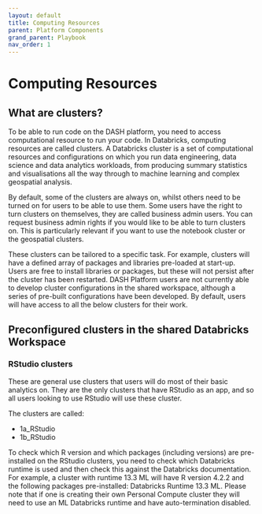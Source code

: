 ```yaml
---
layout: default
title: Computing Resources
parent: Platform Components
grand_parent: Playbook
nav_order: 1
---
```


# Computing Resources

## What are clusters?

To be able to run code on the DASH platform, you need to access computational resource to run your code. In Databricks, computing resources are called clusters. A Databricks cluster is a set of computational resources and configurations on which you run data engineering, data science and data analytics workloads, from producing summary statistics and visualisations all the way through to machine learning and complex geospatial analysis.

By default, some of the clusters are always on, whilst others need to be turned on for users to be able to use them. Some users have the right to turn clusters on themselves, they are called business admin users. You can request business admin rights if you would like to be able to turn clusters on. This is particularly relevant if you want to use the notebook cluster or the geospatial clusters.

These clusters can be tailored to a specific task. For example, clusters will have a defined array of packages and libraries pre-loaded at start-up. Users are free to install libraries or packages, but these will not persist after the cluster has been restarted. DASH Platform users are not currently able to develop cluster configurations in the shared workspace, although a series of pre-built configurations have been developed. By default, users will have access to all the below clusters for their work.

## Preconfigured clusters in the shared Databricks Workspace

### RStudio clusters

These are general use clusters that users will do most of their basic analytics on. They are the only clusters that have RStudio as an app, and so all users looking to use RStudio will use these cluster.

The clusters are called: 

- 1a_RStudio
- 1b_RStudio

To check which R version and which packages (including versions) are pre-installed on the RStudio clusters, you need to check which Databricks runtime is used and then check this against the Databricks documentation. For example, a cluster with runtime 13.3 ML will have R version 4.2.2 and the following packages pre-installed: Databricks Runtime 13.3 ML. Please note that if one is creating their own Personal Compute cluster they will need to use an ML Databricks runtime and have auto-termination disabled.